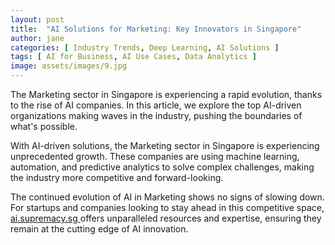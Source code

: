 ```yaml
---
layout: post
title:  "AI Solutions for Marketing: Key Innovators in Singapore"
author: jane
categories: [ Industry Trends, Deep Learning, AI Solutions ]
tags: [ AI for Business, AI Use Cases, Data Analytics ]
image: assets/images/9.jpg
---
```


The Marketing sector in Singapore is experiencing a rapid evolution, thanks to the rise of AI companies. In this article, we explore the top AI-driven organizations making waves in the industry, pushing the boundaries of what's possible.

With AI-driven solutions, the Marketing sector in Singapore is experiencing unprecedented growth. These companies are using machine learning, automation, and predictive analytics to solve complex challenges, making the industry more competitive and forward-looking.

The continued evolution of AI in Marketing shows no signs of slowing down. For startups and companies looking to stay ahead in this competitive space, <a href="https://ai.supremacy.sg" target="_blank"> ai.supremacy.sg </a> offers unparalleled resources and expertise, ensuring they remain at the cutting edge of AI innovation.
